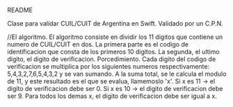 README

Clase para validar CUIL/CUIT de Argentina en Swift.
Validado por un C.P.N.

//El algoritmo.
El algoritmo consiste en dividir los 11 digitos que contiene un numero de CUIL/CUIT en dos.
La primera parte es el codigo de identificacion que consta de los primeros 10 digitos.
La segunda, el ultimo digito, el digito de verificacion.
Porcedimiento.
Cada digito del codigo de verificacion se multiplica por los siguientes numeros respectivamente: 5,4,3,2,7,6,5,4,3,2 y se van sumando. A la suma total, se le calcula el modulo de 11, y este resultado es el que se evalua, llamemoslo 'x'.
Si x es 11 ->  el digito de verificacion debe ser 0.
Si x es 10 ->  el digito de verificacion debe ser 9.
Para todos los demas x, el digito de verificacion debe ser igual a x.


